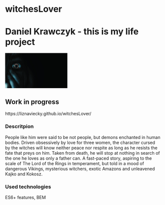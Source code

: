 # witchesLover
# Daniel Krawczyk - this is my life project
<img src="images/menuBackground.png" width="40%" height="40%">
<h2> Work in progress </h2>
https://liznaviecky.github.io/witchesLover/
<h3> Descritpion </h3>
People like him were said to be not people, but demons enchanted in human bodies. Driven obsessively by 
love for three women, the character cursed by the witches will know neither peace nor respite 
as long as he resists the fate that preys on him. Taken from death, he will stop at nothing 
in search of the one he loves as only a father can.
A fast-paced story, aspiring to the scale of The Lord of the Rings in temperament, but
told in a mood of dangerous Vikings, mysterious witchers, exotic Amazons and unleavened Kajko and Kokosz. 
<h3> Used technologies </h3>
ES6+ features, BEM
